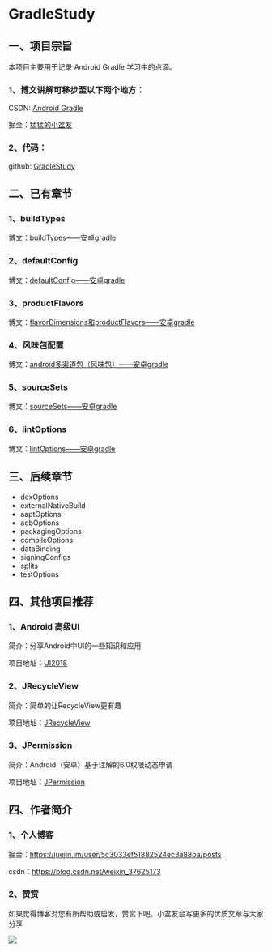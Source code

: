 # GradleStudy

## 一、项目宗旨

本项目主要用于记录 Android Gradle 学习中的点滴。

### 1、博文讲解可移步至以下两个地方：

CSDN: [Android Gradle](https://blog.csdn.net/weixin_37625173/category_9350766.html)

掘金：[猛猛的小盆友](https://juejin.im/user/5c3033ef51882524ec3a88ba/posts)

### 2、代码：

github: [GradleStudy](https://github.com/zincPower/GradleStudy)

## 二、已有章节

### 1、buildTypes

博文：[buildTypes——安卓gradle](https://blog.csdn.net/weixin_37625173/article/details/100824010)

### 2、defaultConfig

博文：[defaultConfig——安卓gradle](https://blog.csdn.net/weixin_37625173/article/details/100641538)

### 3、productFlavors

博文：[flavorDimensions和productFlavors——安卓gradle](https://blog.csdn.net/weixin_37625173/article/details/100867037)

### 4、风味包配置

博文：[android多渠道包（风味包）——安卓gradle](https://blog.csdn.net/weixin_37625173/article/details/102510549)

### 5、sourceSets

博文：[sourceSets——安卓gradle](https://blog.csdn.net/weixin_37625173/article/details/102616036)

### 6、lintOptions

博文：[lintOptions——安卓gradle](https://blog.csdn.net/weixin_37625173/article/details/103236227)

## 三、后续章节

- dexOptions
- externalNativeBuild
- aaptOptions
- adbOptions
- packagingOptions
- compileOptions
- dataBinding
- signingConfigs
- splits
- testOptions

## 四、其他项目推荐

### 1、Android 高级UI

简介：分享Android中UI的一些知识和应用

项目地址：[UI2018](https://github.com/zincPower/UI2018)

### 2、JRecycleView

简介：简单的让RecycleView更有趣

项目地址：[JRecycleView](https://github.com/zincPower/JRecycleView)

### 3、JPermission

简介：Android（安卓）基于注解的6.0权限动态申请

项目地址：[JPermission](https://github.com/zincPower/JPermission)

## 四、作者简介
### 1、个人博客

掘金：https://juejin.im/user/5c3033ef51882524ec3a88ba/posts

csdn：https://blog.csdn.net/weixin_37625173

### 2、赞赏

如果觉得博客对您有所帮助或启发，赞赏下吧。小盆友会写更多的优质文章与大家分享

![](https://github.com/zincPower/GradleStudy/blob/master/img/zincPay.jpg)